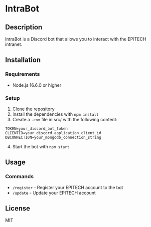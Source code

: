 # IntraBot

## Description

IntraBot is a Discord bot that allows you to interact with the EPITECH intranet.

## Installation

### Requirements

- Node.js 16.6.0 or higher

### Setup

1. Clone the repository
2. Install the dependencies with `npm install`
3. Create a `.env` file in src/ with the following content:
```
TOKEN=your_discord_bot_token
CLIENTID=your_discord_application_client_id
DBCONNECTION=your_mongodb_connection_string
```
4. Start the bot with `npm start`

## Usage

### Commands

- `/register` - Register your EPITECH account to the bot
- `/update` - Update your EPITECH account

## License
MIT
